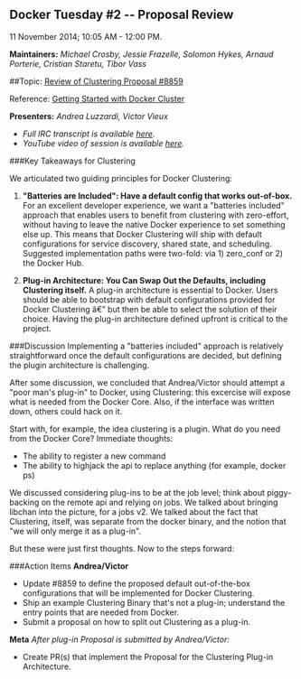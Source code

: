 Docker Tuesday #2 -- Proposal Review
-----------------
11 November 2014; 10:05 AM - 12:00 PM.

**Maintainers:** _Michael Crosby, Jessie Frazelle, Solomon Hykes, Arnaud Porterie, Cristian Staretu, Tibor Vass_

##Topic: [Review of Clustering Proposal #8859](https://github.com/docker/docker/pull/8859)

Reference: [Getting Started with Docker Cluster](https://github.com/aluzzardi/docker/blob/clustering-proposal/docs/sources/userguide/cluster.md)

**Presenters:** _Andrea Luzzardi, Victor Vieux_

- _Full IRC transcript is available [here](https://botbot.me/freenode/docker-dev/msg/25285669/)._
- _YouTube video of session is available [here](https://www.youtube.com/watch?v=4etqZ4ghZus)._

###Key Takeaways for Clustering

We articulated two guiding principles for Docker Clustering:

1. **"Batteries are Included": Have a default config that works out-of-box.**
For an excellent developer experience, we want a "batteries included" approach that enables users to benefit from clustering with zero-effort, without having to leave the native Docker experience to set something else up. This means that Docker Clustering will ship with default configurations for service discovery, shared state, and scheduling. Suggested implementation paths were two-fold: via 1) zero_conf or 2) the Docker Hub.

2. **Plug-in Architecture: You Can Swap Out the Defaults, including Clustering itself.**
A plug-in architecture is essential to Docker. Users should be able to bootstrap with default configurations provided for Docker Clustering â€” but then be able to select the solution of their choice. Having the plug-in architecture defined upfront is critical to the project.

###Discussion
Implementing a "batteries included" approach is relatively straightforward once the default configurations are decided, but defining the plugin architecture is challenging.

After some discussion, we concluded that Andrea/Victor should attempt a "poor man's plug-in" to Docker, using Clustering: this excercise will expose what is needed from the Docker Core. Also, if the interface was written down, others could hack on it.

Start with, for example, the idea clustering is a plugin. What do you need from the Docker Core? Immediate thoughts:
- The ability to register a new command
- The ability to highjack the api to replace anything (for example, docker ps)

We discussed considering plug-ins to be at the job level; think about piggy-backing on the remote api and relying on jobs. We talked about bringing libchan into the picture, for a jobs v2. We talked about the fact that Clustering, itself, was separate from the docker binary, and the notion that "we will only merge it as a plug-in".

But these were just first thoughts. Now to the steps forward:

###Action Items
**Andrea/Victor**
- Update #8859 to define the proposed default out-of-the-box configurations that will be implemented for Docker Clustering.
- Ship an example Clustering Binary that's not a plug-in; understand the entry points that are needed from Docker.
- Submit a proposal on how to split out Clustering as a plug-in. 

**Meta**
_After plug-in Proposal is submitted by Andrea/Victor:_
- Create PR(s) that implement the Proposal for the Clustering Plug-in Architecture.

